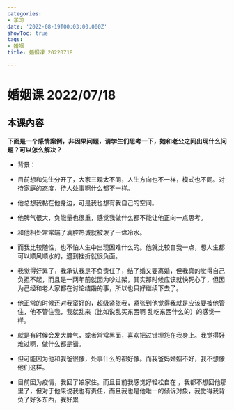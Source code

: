 ```yaml
---
categories:
- 学习
date: '2022-08-19T00:03:00.000Z'
showToc: true
tags:
- 婚姻
title: 婚姻课 20220718

---
```




# 婚姻课 2022/07/18

## 本课內容

**下面是一个感情案例，非因果问题，请学生们思考一下，她和老公之间出现什么问题？可以怎么解决？**

- 背景：

- 目前想和先生分开了，大家三观太不同，人生方向也不一样，模式也不同。对待家庭的态度，待人处事啊什么都不一样。

- 他总想我黏在他身边，可是我也想有我自己的空间。

- 他脾气很大，负能量也很重，感觉我做什么都不能让他正向一点思考。

- 和他相处常常端了满腔热诚就被泼了一盘冷水。

- 而我比较随性，也不怕人生中出现困难什么的。他就比较自我一点，想人生都可以顺风顺水的，遇到挫折就很负面。

- 我觉得好累了，我承认我是不负责任了，结了婚又要离婚，但我真的觉得自己负担不起，而且是一两年前就因为吵过架，其实那时候应该就快死心了，但因为己经和老人家都在讨论结婚的事，所以也只好继续下去了。

- 他正常的时候还对我蛮好的，超级紧张我，紧张到他觉得我就是应该要被他管住，他不管住我，我就乱来（比如说乱买东西啊 乱吃东西什么的）的感觉一样。

- 就是有时候会发大脾气，或者常常黑面，喜欢把过错埋怨在我身上。我觉得好难过啊，做什么都是错。

- 但可能因为他和我爸很像，处事什么的都好像。而我爸妈婚姻不好，我不想像他们这样。

- 目前因为疫情，我回了娘家住。而且目前我感觉好轻松自在 ，我都不想回他那里了，但对于他来说我也有责任，而且我也是他唯一的倾诉对象，我觉得我背负了好多东西，我好累

